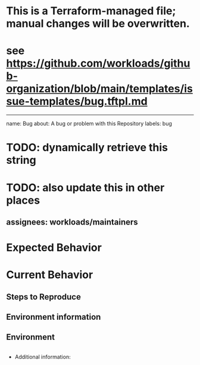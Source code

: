 # This is a Terraform-managed file; manual changes will be overwritten.
# see https://github.com/workloads/github-organization/blob/main/templates/issue-templates/bug.tftpl.md

---

name: Bug
about: A bug or problem with this Repository
labels: bug

# TODO: dynamically retrieve this string
# TODO: also update this in other places
assignees: workloads/maintainers
---

# Expected Behavior

<!-- Describe the behavior you are expecting as detailed as possible.     -->
<!-- This helps us understand your report better and allows us to triage. -->

# Current Behavior

<!-- Describe what actually happens as detailed as possible.              -->
<!-- This helps us understand your report better and allows us to triage. -->

## Steps to Reproduce

<!-- Describe how to reproduce the issue. Use as much detail as possible. -->
<!-- This helps us understand your report better and allows us to triage. -->
<!-- Use this part of the Issue to share any additional information.      -->
<!-- Code examples and screenshots are welcome, too!                      -->

## Environment information

<!-- Use this part of the Issue to share any additional information. -->
<!-- Code examples and screenshots are welcome, too!                 -->

## Environment

```text

```

* Additional information:

<!-- Share any additional information you have in this section. -->
